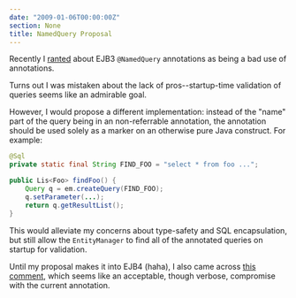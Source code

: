 ```yaml
---
date: "2009-01-06T00:00:00Z"
section: None
title: NamedQuery Proposal
---
```


Recently I [ranted](/2008/12/19/namedquery-considered-stupid) about EJB3 `@NamedQuery` annotations as being a bad use of annotations.

Turns out I was mistaken about the lack of pros--startup-time validation of
queries seems like an admirable goal.

However, I would propose a different implementation: instead of the "name" part of the query being in an non-referrable annotation, the annotation should be used solely as a marker on an otherwise pure Java construct. For example:

```java
@Sql
private static final String FIND_FOO = "select * from foo ...";

public Lis<Foo> findFoo() {
    Query q = em.createQuery(FIND_FOO);
    q.setParameter(...);
    return q.getResultList();
}
```

This would alleviate my concerns about type-safety and SQL encapsulation, but still allow the `EntityManager` to find all of the annotated queries on startup for validation.

Until my proposal makes it into EJB4 (haha), I also came across [this comment][1], which seems like an acceptable, though verbose, compromise with the current annotation.

[1]: http://freddy33.blogspot.com/2007/07/jpa-namedqueries-and-jdbc-40.html?showComment=1203615720000#c9040118016780285760 

